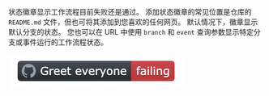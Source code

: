 状态徽章显示工作流程目前失败还是通过。 添加状态徽章的常见位置是仓库的 `README.md` 文件，但也可将其添加到您喜欢的任何网页。 默认情况下，徽章显示默认分支的状态。 您也可以在 URL 中使用 `branch` 和 `event` 查询参数显示特定分支或事件运行的工作流程状态。

![示例状态徽章](/assets/images/help/repository/actions-workflow-status-badge.png)
